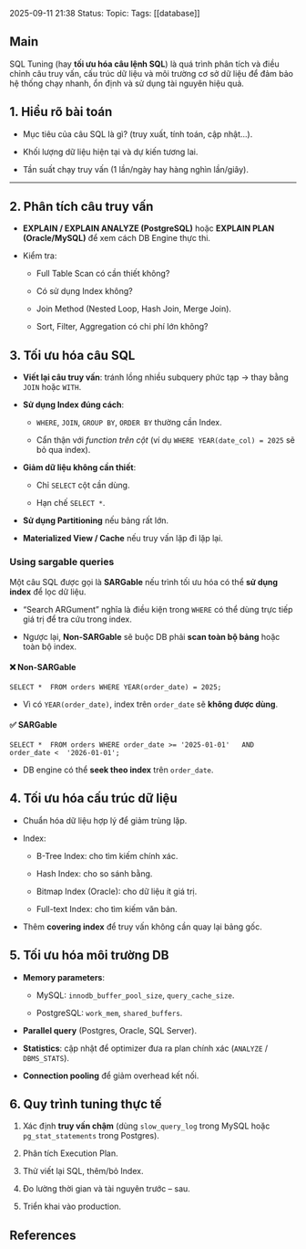 2025-09-11 21:38
Status: 
Topic: 
Tags: [[database]]
## Main

SQL Tuning (hay **tối ưu hóa câu lệnh SQL**) là quá trình phân tích và điều chỉnh câu truy vấn, cấu trúc dữ liệu và môi trường cơ sở dữ liệu để đảm bảo hệ thống chạy nhanh, ổn định và sử dụng tài nguyên hiệu quả.

## 1. Hiểu rõ bài toán

- Mục tiêu của câu SQL là gì? (truy xuất, tính toán, cập nhật…).
    
- Khối lượng dữ liệu hiện tại và dự kiến tương lai.
    
- Tần suất chạy truy vấn (1 lần/ngày hay hàng nghìn lần/giây).
    

---

## 2. Phân tích câu truy vấn

- **EXPLAIN / EXPLAIN ANALYZE (PostgreSQL)** hoặc **EXPLAIN PLAN (Oracle/MySQL)** để xem cách DB Engine thực thi.
    
- Kiểm tra:
    
    - Full Table Scan có cần thiết không?
        
    - Có sử dụng Index không?
        
    - Join Method (Nested Loop, Hash Join, Merge Join).
        
    - Sort, Filter, Aggregation có chi phí lớn không?

## 3. Tối ưu hóa câu SQL

- **Viết lại câu truy vấn**: tránh lồng nhiều subquery phức tạp → thay bằng `JOIN` hoặc `WITH`.
    
- **Sử dụng Index đúng cách**:
    
    - `WHERE`, `JOIN`, `GROUP BY`, `ORDER BY` thường cần Index.
        
    - Cẩn thận với _function trên cột_ (ví dụ `WHERE YEAR(date_col) = 2025` sẽ bỏ qua index).
        
- **Giảm dữ liệu không cần thiết**:
    
    - Chỉ `SELECT` cột cần dùng.
        
    - Hạn chế `SELECT *`.
        
- **Sử dụng Partitioning** nếu bảng rất lớn.
    
- **Materialized View / Cache** nếu truy vấn lặp đi lặp lại.

### Using sargable queries

Một câu SQL được gọi là **SARGable** nếu trình tối ưu hóa có thể **sử dụng index** để lọc dữ liệu.

- “Search ARGument” nghĩa là điều kiện trong `WHERE` có thể dùng trực tiếp giá trị để tra cứu trong index.
    
- Ngược lại, **Non-SARGable** sẽ buộc DB phải **scan toàn bộ bảng** hoặc toàn bộ index.

#### ❌ Non-SARGable

`SELECT *  FROM orders WHERE YEAR(order_date) = 2025;`

- Vì có `YEAR(order_date)`, index trên `order_date` sẽ **không được dùng**.
    

#### ✅ SARGable

`SELECT *  FROM orders WHERE order_date >= '2025-01-01'   AND order_date <  '2026-01-01';`

- DB engine có thể **seek theo index** trên `order_date`.




## 4. Tối ưu hóa cấu trúc dữ liệu

- Chuẩn hóa dữ liệu hợp lý để giảm trùng lặp.
    
- Index:
    
    - B-Tree Index: cho tìm kiếm chính xác.
        
    - Hash Index: cho so sánh bằng.
        
    - Bitmap Index (Oracle): cho dữ liệu ít giá trị.
        
    - Full-text Index: cho tìm kiếm văn bản.
        
- Thêm **covering index** để truy vấn không cần quay lại bảng gốc.



## 5. Tối ưu hóa môi trường DB

- **Memory parameters**:
    
    - MySQL: `innodb_buffer_pool_size`, `query_cache_size`.
        
    - PostgreSQL: `work_mem`, `shared_buffers`.
        
- **Parallel query** (Postgres, Oracle, SQL Server).
    
- **Statistics**: cập nhật để optimizer đưa ra plan chính xác (`ANALYZE` / `DBMS_STATS`).
    
- **Connection pooling** để giảm overhead kết nối.

## 6. Quy trình tuning thực tế

1. Xác định **truy vấn chậm** (dùng `slow_query_log` trong MySQL hoặc `pg_stat_statements` trong Postgres).
    
2. Phân tích Execution Plan.
    
3. Thử viết lại SQL, thêm/bỏ Index.
    
4. Đo lường thời gian và tài nguyên trước – sau.
    
5. Triển khai vào production.




## References